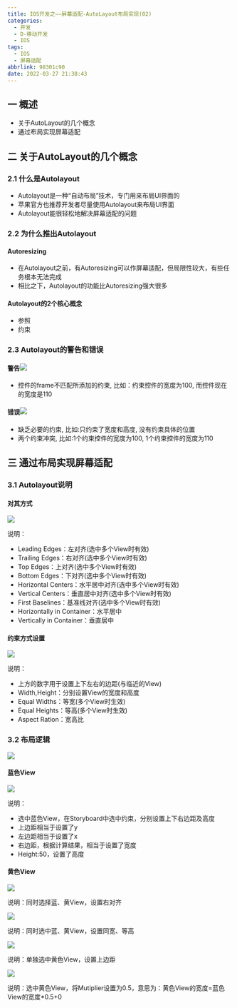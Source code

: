 ```yaml
---
title: IOS开发之——屏幕适配-AutoLayout布局实现(02)
categories:
  - 开发
  - D-移动开发
  - IOS
tags:
  - IOS
  - 屏幕适配
abbrlink: 98301c90
date: 2022-03-27 21:38:43
---
```

## 一 概述

* 关于AutoLayout的几个概念
* 通过布局实现屏幕适配

<!--more-->

## 二 关于AutoLayout的几个概念

### 2.1 什么是Autolayout

* Autolayout是一种“自动布局”技术，专门用来布局UI界面的
* 苹果官方也推荐开发者尽量使用Autolayout来布局UI界面
* Autolayout能很轻松地解决屏幕适配的问题

### 2.2 为什么推出Autolayout

#### Autoresizing

* 在Autolayout之前，有Autoresizing可以作屏幕适配，但局限性较大，有些任务根本无法完成
* 相比之下，Autolayout的功能比Autoresizing强大很多

#### Autolayout的2个核心概念

* 参照
* 约束

### 2.3 Autolayout的警告和错误

#### 警告![][1]

* 控件的frame不匹配所添加的约束, 比如：约束控件的宽度为100, 而控件现在的宽度是110

#### 错误![][2]
* 缺乏必要的约束, 比如:只约束了宽度和高度, 没有约束具体的位置
* 两个约束冲突, 比如:1个约束控件的宽度为100, 1个约束控件的宽度为110

## 三 通过布局实现屏幕适配

### 3.1 Autolayout说明

#### 对其方式

![][3]

说明：

* Leading Edges：左对齐(选中多个View时有效)
* Trailing Edges：右对齐(选中多个View时有效)
* Top Edges：上对齐(选中多个View时有效)
* Bottom Edges：下对齐(选中多个View时有效)
* Horizontal Centers：水平居中对齐(选中多个View时有效)
* Vertical Centers：垂直居中对齐(选中多个View时有效)
* First Baselines：基准线对齐(选中多个View时有效)
* Horizontally in Container：水平居中
* Vertically in Container：垂直居中

#### 约束方式设置

![][4]

说明：

* 上方的数字用于设置上下左右的边距(与临近的View)
* Width,Height：分别设置View的宽度和高度
* Equal Widths：等宽(多个View时生效)
* Equal Heights：等高(多个View时生效)
* Aspect Ration：宽高比

### 3.2 布局逻辑

![][5]



#### 蓝色View

![][6]

说明：

* 选中蓝色View，在Storyboard中选中约束，分别设置上下右边距及高度
* 上边距相当于设置了y
* 左边距相当于设置了x
* 右边距，根据计算结果，相当于设置了宽度
* Height:50，设置了高度

#### 黄色View

![][7]

说明：同时选择蓝、黄View，设置右对齐

![][8]

说明：同时选中蓝、黄View，设置同宽、等高

![][9]

说明：单独选中黄色View，设置上边距

![][10]

说明：选中黄色View，将Mutiplier设置为0.5，意思为：黄色View的宽度=蓝色View的宽度*0.5+0




[1]:https://cdn.staticaly.com/gh/PGzxc/CDN/master/blog-ios/ios-screen-adapter-02-autolayout-waring.png
[2]:https://cdn.staticaly.com/gh/PGzxc/CDN/master/blog-ios/ios-screen-adapter-02-autolayout-error.png
[3]:https://cdn.staticaly.com/gh/PGzxc/CDN/master/blog-ios/ios-screen-adapter-02-autolayout-align-explain.png
[4]:https://cdn.staticaly.com/gh/PGzxc/CDN/master/blog-ios/ios-screen-adapter-02-autolayout-margin-explain.png
[5]:https://cdn.staticaly.com/gh/PGzxc/CDN/master/blog-ios/ios-screen-adapter-02-autolayout-storyboard-view.png
[6]:https://cdn.staticaly.com/gh/PGzxc/CDN/master/blog-ios/ios-screen-adapter-02-autolayout-storyboard-blue.png
[7]:https://cdn.staticaly.com/gh/PGzxc/CDN/master/blog-ios/ios-screen-adapter-02-autolayout-storyboard-yellow-align.png
[8]:https://cdn.staticaly.com/gh/PGzxc/CDN/master/blog-ios/ios-screen-adapter-02-autolayout-storyboard-yellow-equals.png
[9]:https://cdn.staticaly.com/gh/PGzxc/CDN/master/blog-ios/ios-screen-adapter-02-autolayout-storyboard-yellow-top.png
[10]:https://cdn.staticaly.com/gh/PGzxc/CDN/master/blog-ios/ios-screen-adapter-02-autolayout-storyboard-yellow-width.png